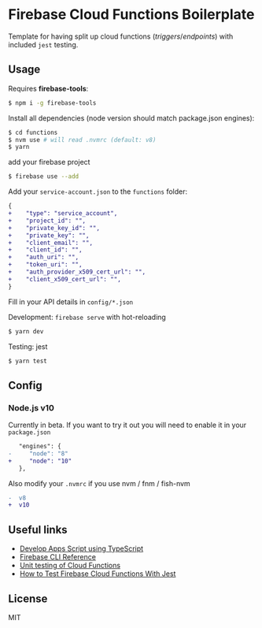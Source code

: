 # Firebase Cloud Functions Boilerplate

Template for having split up cloud functions (_triggers_/_endpoints_) with included `jest` testing.

## Usage

Requires **firebase-tools**:

```sh
$ npm i -g firebase-tools
```

Install all dependencies (node version should match package.json engines):

```sh
$ cd functions
$ nvm use # will read .nvmrc (default: v8)
$ yarn
```

add your firebase project

```sh
$ firebase use --add
```

Add your `service-account.json` to the `functions` folder:

```diff
{
+    "type": "service_account",
+    "project_id": "",
+    "private_key_id": "",
+    "private_key": "",
+    "client_email": "",
+    "client_id": "",
+    "auth_uri": "",
+    "token_uri": "",
+    "auth_provider_x509_cert_url": "",
+    "client_x509_cert_url": "",
}
```

Fill in your API details in `config/*.json`

Development: `firebase serve` with hot-reloading

```sh
$ yarn dev
```

Testing: jest

```sh
$ yarn test
```

## Config

### Node.js v10

Currently in beta. If you want to try it out you will need to enable it in your `package.json`

```diff
   "engines": {
-     "node": "8"
+     "node": "10"
   },
```

Also modify your `.nvmrc` if you use nvm / fnm / fish-nvm

```diff
-  v8
+  v10
```

## Useful links

- [Develop Apps Script using TypeScript](https://developers.google.com/apps-script/guides/typescript)
- [Firebase CLI Reference](https://firebase.google.com/docs/cli/)
- [Unit testing of Cloud Functions](https://firebase.google.com/docs/functions/unit-testing)
- [How to Test Firebase Cloud Functions With Jest](https://angularfirebase.com/lessons/testing-cloud-functions-in-firebase/)

## License

MIT
